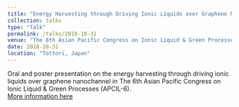 ```yaml
---
title: "Energy Harvesting through Driving Ionic Liquids over Graphene Nanochannel"
collection: talks
type: "Talk"
permalink: /talks/2018-10-31
venue: "The 6th Asian Pacific Congress on Ionic Liquid & Green Processes (APCIL-6)"
date: 2018-10-31
location: "Tottori, Japan"
---
```


Oral and poster presentation on the energy harvesting through driving ionic liquids over graphene nanochannel in The 6th Asian Pacific Congress on Ionic Liquid & Green Processes (APCIL-6).<br>
[More information here](https://Yongji-Guan.github.io/files/2018-3.pdf)